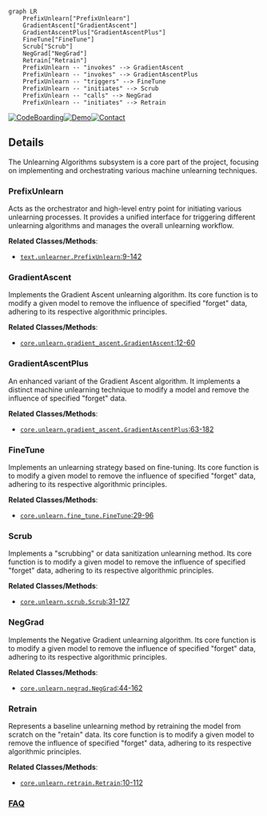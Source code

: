```mermaid
graph LR
    PrefixUnlearn["PrefixUnlearn"]
    GradientAscent["GradientAscent"]
    GradientAscentPlus["GradientAscentPlus"]
    FineTune["FineTune"]
    Scrub["Scrub"]
    NegGrad["NegGrad"]
    Retrain["Retrain"]
    PrefixUnlearn -- "invokes" --> GradientAscent
    PrefixUnlearn -- "invokes" --> GradientAscentPlus
    PrefixUnlearn -- "triggers" --> FineTune
    PrefixUnlearn -- "initiates" --> Scrub
    PrefixUnlearn -- "calls" --> NegGrad
    PrefixUnlearn -- "initiates" --> Retrain
```

[![CodeBoarding](https://img.shields.io/badge/Generated%20by-CodeBoarding-9cf?style=flat-square)](https://github.com/CodeBoarding/GeneratedOnBoardings)[![Demo](https://img.shields.io/badge/Try%20our-Demo-blue?style=flat-square)](https://www.codeboarding.org/demo)[![Contact](https://img.shields.io/badge/Contact%20us%20-%20contact@codeboarding.org-lightgrey?style=flat-square)](mailto:contact@codeboarding.org)

## Details

The Unlearning Algorithms subsystem is a core part of the project, focusing on implementing and orchestrating various machine unlearning techniques.

### PrefixUnlearn
Acts as the orchestrator and high-level entry point for initiating various unlearning processes. It provides a unified interface for triggering different unlearning algorithms and manages the overall unlearning workflow.


**Related Classes/Methods**:

- <a href="https://github.com/datasec-lab/Ruli/blob/main/text/unlearner.py#L9-L142" target="_blank" rel="noopener noreferrer">`text.unlearner.PrefixUnlearn`:9-142</a>


### GradientAscent
Implements the Gradient Ascent unlearning algorithm. Its core function is to modify a given model to remove the influence of specified "forget" data, adhering to its respective algorithmic principles.


**Related Classes/Methods**:

- <a href="https://github.com/datasec-lab/Ruli/blob/main/core/unlearn/gradient_ascent.py#L12-L60" target="_blank" rel="noopener noreferrer">`core.unlearn.gradient_ascent.GradientAscent`:12-60</a>


### GradientAscentPlus
An enhanced variant of the Gradient Ascent algorithm. It implements a distinct machine unlearning technique to modify a model and remove the influence of specified "forget" data.


**Related Classes/Methods**:

- <a href="https://github.com/datasec-lab/Ruli/blob/main/core/unlearn/gradient_ascent.py#L63-L182" target="_blank" rel="noopener noreferrer">`core.unlearn.gradient_ascent.GradientAscentPlus`:63-182</a>


### FineTune
Implements an unlearning strategy based on fine-tuning. Its core function is to modify a given model to remove the influence of specified "forget" data, adhering to its respective algorithmic principles.


**Related Classes/Methods**:

- <a href="https://github.com/datasec-lab/Ruli/blob/main/core/unlearn/fine_tune.py#L29-L96" target="_blank" rel="noopener noreferrer">`core.unlearn.fine_tune.FineTune`:29-96</a>


### Scrub
Implements a "scrubbing" or data sanitization unlearning method. Its core function is to modify a given model to remove the influence of specified "forget" data, adhering to its respective algorithmic principles.


**Related Classes/Methods**:

- <a href="https://github.com/datasec-lab/Ruli/blob/main/core/unlearn/scrub.py#L31-L127" target="_blank" rel="noopener noreferrer">`core.unlearn.scrub.Scrub`:31-127</a>


### NegGrad
Implements the Negative Gradient unlearning algorithm. Its core function is to modify a given model to remove the influence of specified "forget" data, adhering to its respective algorithmic principles.


**Related Classes/Methods**:

- <a href="https://github.com/datasec-lab/Ruli/blob/main/core/unlearn/negrad.py#L44-L162" target="_blank" rel="noopener noreferrer">`core.unlearn.negrad.NegGrad`:44-162</a>


### Retrain
Represents a baseline unlearning method by retraining the model from scratch on the "retain" data. Its core function is to modify a given model to remove the influence of specified "forget" data, adhering to its respective algorithmic principles.


**Related Classes/Methods**:

- <a href="https://github.com/datasec-lab/Ruli/blob/main/core/unlearn/retrain.py#L10-L112" target="_blank" rel="noopener noreferrer">`core.unlearn.retrain.Retrain`:10-112</a>




### [FAQ](https://github.com/CodeBoarding/GeneratedOnBoardings/tree/main?tab=readme-ov-file#faq)